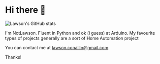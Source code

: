 # Hi there 👋

![Lawson's GitHub stats](https://github-stats-alpha.vercel.app/api?username=notlawson)

I'm NotLawson. Fluent in Python and ok (i guess) at Arduino.
My favourite types of projects generally are a sort of Home Automation project

You can contact me at lawson.conallin@gmail.com

Thanks!
